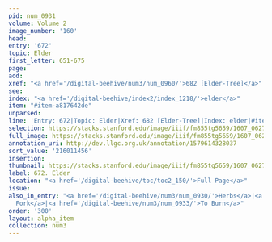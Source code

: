 ```yaml
---
pid: num_0931
volume: Volume 2
image_number: '160'
head:
entry: '672'
topic: Elder
first_letter: 651-675
page:
add:
xref: "<a href='/digital-beehive/num3/num_0960/'>682 [Elder-Tree]</a>"
see:
index: "<a href='/digital-beehive/index2/index_1218/'>elder</a>"
item: "#item-a817642de"
unparsed:
line: 'Entry: 672|Topic: Elder|Xref: 682 [Elder-Tree]|Index: elder|#item-a817642de'
selection: https://stacks.stanford.edu/image/iiif/fm855tg5659/1607_0627/869,1456,2006,155/full/0/default.jpg
full_image: https://stacks.stanford.edu/image/iiif/fm855tg5659/1607_0627/full/full/0/default.jpg
annotation_uri: http://dev.llgc.org.uk/annotation/1579614328037
sort_value: '216011456'
insertion:
thumbnail: https://stacks.stanford.edu/image/iiif/fm855tg5659/1607_0627/869,1456,600,180/250,/0/default.jpg
label: 672. Elder
location: "<a href='/digital-beehive/toc/toc2_150/'>Full Page</a>"
issue:
also_in_entry: "<a href='/digital-beehive/num3/num_0930/'>Herbs</a>|<a href='/digital-beehive/num3/num_0932/'>A
  Fork</a>|<a href='/digital-beehive/num3/num_0933/'>To Burn</a>"
order: '300'
layout: alpha_item
collection: num3
---
```

